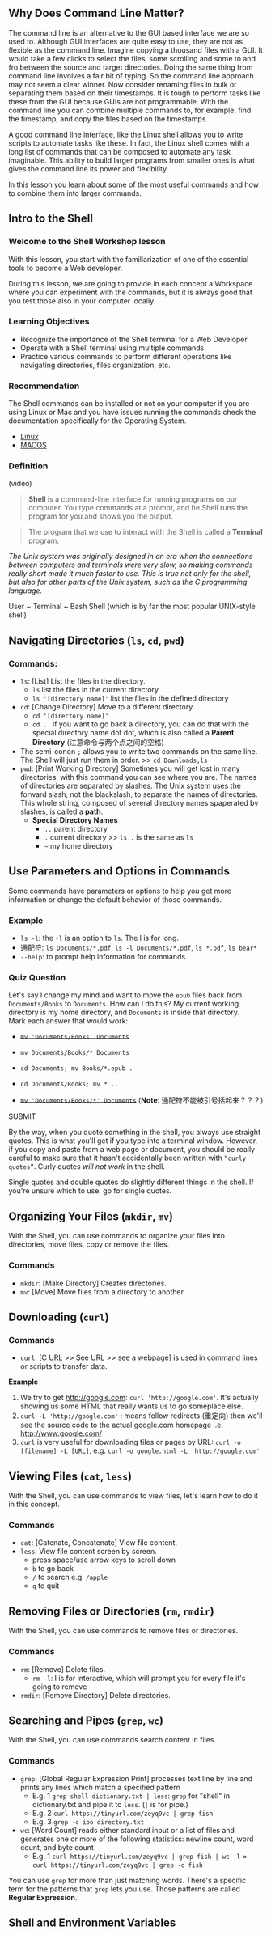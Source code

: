 ## Why Does Command Line Matter?

The command line is an alternative to the GUI based interface we are so used to. Although GUI interfaces are quite easy to use, they are not as flexible as the command line. Imagine copying a thousand files with a GUI. It would take a few clicks to select the files, some scrolling and some to and fro between the source and target directories. Doing the same thing from command line involves a fair bit of typing. So the command line approach may not seem a clear winner. Now consider renaming files in bulk or separating them based on their timestamps. It is tough to perform tasks like these from the GUI because GUIs are not programmable. With the command line you can combine multiple commands to, for example, find the timestamp, and copy the files based on the timestamps.

A good command line interface, like the Linux shell allows you to write scripts to automate tasks like these. In fact, the Linux shell comes with a long list of commands that can be composed to automate any task imaginable. This ability to build larger programs from smaller ones is what gives the command line its power and flexibility.

In this lesson you learn about some of the most useful commands and how to combine them into larger commands.

## Intro to the Shell

### Welcome to the Shell Workshop lesson

With this lesson, you start with the familiarization of one of the essential tools to become a Web developer.

During this lesson, we are going to provide in each concept a Workspace where you can experiment with the commands, but it is always good that you test those also in your computer locally.

### Learning Objectives

-   Recognize the importance of the Shell terminal for a Web Developer.
-   Operate with a Shell terminal using multiple commands.
-   Practice various commands to perform different operations like navigating directories, files organization, etc.

### Recommendation

The Shell commands can be installed or not on your computer if you are using Linux or Mac and you have issues running the commands check the documentation specifically for the Operating System.

-   [Linux](https://ss64.com/bash/)
-   [MACOS](https://github.com/0nn0/terminal-mac-cheatsheet)

### Definition 

(video)

> **Shell** is a command-line interface for running programs on our computer. You type commands at a prompt, and he Shell runs the program for you and shows you the output.

> The program that we use to interact with the Shell is called a **Terminal** program.

*The Unix system was originally designed in an era when the connections between computers and terminals were very slow, so making commands really short made it much faster to use. This is true not only for the shell, but also for other parts of the Unix system, such as the C programming language.*

User ~ Terminal ~ Bash Shell (which is by far the most popular UNIX-style shell)

## Navigating Directories (`ls`, `cd`, `pwd`)

### Commands:

-   `ls`: [List] List the files in the directory.
	- `ls` list the files in the current directory
	- `ls '[directory name]'` list the files in the defined directory
-   `cd`: [Change Directory] Move to a different directory.
	- `cd '[directory name]'`
	- `cd ..` if you want to go back a directory, you can do that with the special directory name dot dot, which is also called a **Parent Directory** (注意命令与两个点之间的空格)
-  The semi-conon `;` allows you to write two commands on the same line. The Shell will just run them in order. >> `cd Downloads;ls`
- `pwd`: [Print Working Directory] Sometimes you will get lost in many directories, with this command you can see where you are. The names of directories are separated by slashes. The Unix system uses the forward slash, not the blackslash, to separate the names of directories. This whole string, composed of several directory names spaperated by slashes, is called a **path**.
	- **Special Directory Names**
		- `..` parent directory
		- `.` current directory >> `ls .` is the same as `ls`
		- `~` my home directory

## Use Parameters and Options in Commands

Some commands have parameters or options to help you get more information or change the default behavior of those commands.

### Example

- `ls -l`: the `-l` is an option to `ls`. The l is for long.
- 通配符: `ls Documents/*.pdf`, `ls -l Documents/*.pdf`, `ls *.pdf`, `ls bear*`
- `--help`: to prompt help information for commands.

### Quiz Question

Let's say I change my mind and want to move the  `epub`  files back from  `Documents/Books`  to  `Documents`. How can I do this? My current working directory is my home directory, and  `Documents`  is inside that directory.  
Mark each answer that would work:

-   ~~`mv 'Documents/Books' Documents`~~
    
-   `mv Documents/Books/* Documents`
    
-   `cd Documents; mv Books/*.epub .`
    
-   `cd Documents/Books; mv * ..`
    
-   ~~`mv 'Documents/Books/*' Documents`~~ (**Note**: 通配符不能被引号括起来？？？)
    

SUBMIT

By the way, when you quote something in the shell, you always use straight quotes. This is what you'll get if you type into a terminal window. However, if you copy and paste from a web page or document, you should be really careful to make sure that it hasn't accidentally been written with  `“curly quotes”`. Curly quotes  _will not work_  in the shell.

Single quotes and double quotes do slightly different things in the shell. If you're unsure which to use, go for single quotes.

## Organizing Your Files (`mkdir`, `mv`)

With the Shell, you can use commands to organize your files into directories, move files, copy or remove the files.

### Commands

-   `mkdir`: [Make Directory] Creates directories.
-   `mv`: [Move] Move files from a directory to another.

## Downloading (`curl`)

### Commands

-   `curl`: [C URL >> See URL >> see a webpage] is used in command lines or scripts to transfer data. 

**Example**
1. We try to get http://google.com: `curl 'http://google.com'`. It's actually showing us some HTML that really wants us to go someplace else.
2. `curl -L 'http://google.com'` : means follow redirects (重定向) then we'll see the source code to the actual google.com homepage i.e. http://www.google.com/
3. `curl`  is very useful for downloading files or pages by URL: `curl -o [filename] -L [URL]`, e.g. `curl -o google.html -L 'http://google.com'`

## Viewing Files (`cat`, `less`)

With the Shell, you can use commands to view files, let's learn how to do it in this concept.

### Commands

-   `cat`: [Catenate, Concatenate] View file content.
-   `less`: View file content screen by screen.
	- press space/use arrow keys to scroll down
	- `b` to go back
	- `/` to search e.g. `/apple`
	- `q` to quit

## Removing Files or Directories (`rm`, `rmdir`)

With the Shell, you can use commands to remove files or directories.

### Commands

-   `rm`: [Remove] Delete files.
	- `rm -l`: I is for interactive, which will prompt you for every file it's going to remove
-   `rmdir`: [Remove Directory] Delete directories.

## Searching and Pipes (`grep`, `wc`)

With the Shell, you can use commands search content in files.

### Commands

-   `grep`: [Global Regular Expression Print] processes text line by line and prints any lines which match a specified pattern
	- E.g. 1 `grep shell dictionary.txt | less`: `grep` for "shell" in dictionary.txt and pipe it to `less`. (`|` is for pipe.)
	- E.g. 2 `curl https://tinyurl.com/zeyq9vc | grep fish`
	- E.g. 3 `grep -c ibo directory.txt`
-   `wc`: [Word Count] reads either standard input or a list of files and generates one or more of the following statistics: newline count, word count, and byte count
	- E.g. 1 `curl https://tinyurl.com/zeyq9vc | grep fish | wc -l` = `curl https://tinyurl.com/zeyq9vc | grep -c fish`

You can use  `grep`  for more than just matching words. There's a specific term for the patterns that  `grep`  lets you use.
Those patterns are called **Regular Expression**.

## Shell and Environment Variables
<!--stackedit_data:
eyJoaXN0b3J5IjpbLTE1NzI2MTg1MTddfQ==
-->